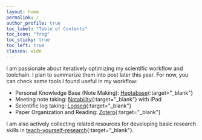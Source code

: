 ```yaml
---
layout: home
permalink: /
author_profile: true
toc_label: "Table of Contents"
toc_icon: "frog"
toc_sticky: true
toc_left: true
classes: wide
---
```


I am passionate about iteratively optimizing my scientific workflow and toolchain. I plan to summarize them into post later this year. For now, you can check some tools I found useful in my workflow:

* Personal Knowledge Base (Note Making): [Heptabase](https://heptabase.com/){:target="_blank"}
* Meeting note taking: [Notability](https://notability.com/){:target="_blank"} with iPad
* Scientific log taking: [Logseq](https://logseq.com/){:target="_blank"}
* Paper Organization and Reading: [Zotero](https://www.zotero.org/){:target="_blank"}

I am also actively collecting related resources for developing basic research skills in [teach-yourself-research](https://github.com/zheng95z/teach-yourself-research){:target="_blank"}.